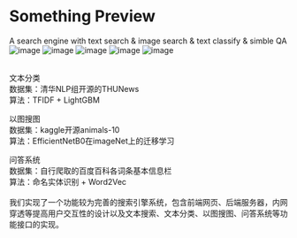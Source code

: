# Something Preview
A search engine with text search &amp; image search &amp; text classify &amp; simble QA
![image](https://user-images.githubusercontent.com/46164563/198067926-163e89b0-3e80-4238-8ad2-13e7ed843edf.png)
![image](https://user-images.githubusercontent.com/46164563/198067990-f08252c4-423e-4663-9c95-576f94940361.png)
![image](https://user-images.githubusercontent.com/46164563/198068007-7cc44103-fce4-4872-93a8-b63f18633ca7.png)
![image](https://user-images.githubusercontent.com/46164563/198068024-ee7b30c8-7034-4e78-a38c-84dc8693658c.png)
![image](https://user-images.githubusercontent.com/46164563/198068046-b3b2d2ad-4439-421e-9bfc-3efe66fcaad6.png)


<br>
文本分类<br>
数据集：清华NLP组开源的THUNews <br>
算法：TFIDF + LightGBM<br>

以图搜图<br>
数据集：kaggle开源animals-10<br>
算法：EfficientNetB0在imageNet上的迁移学习<br>

问答系统<br>
数据集：自行爬取的百度百科各词条基本信息栏<br>
算法：命名实体识别 + Word2Vec
<br>
<br>
我们实现了一个功能较为完善的搜索引擎系统，包含前端网页、后端服务器，内网穿透等提高用户交互性的设计以及文本搜索、文本分类、以图搜图、问答系统等功能接口的实现。
